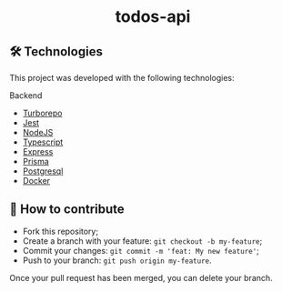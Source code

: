 <h1 align='center'>todos-api</h1>

## 🛠 Technologies

This project was developed with the following technologies:

Backend

- [Turborepo](https://turborepo.org/)
- [Jest](https://jestjs.io/pt-BR/)
- [NodeJS](https://nodejs.org/)
- [Typescript](https://typescriptlang.org/)
- [Express](http://expressjs.com/pt-br/)
- [Prisma](https://www.prisma.io/)
- [Postgresql](https://www.postgresql.org/)
- [Docker](https://www.docker.com)

## 🤔 How to contribute

- Fork this repository;
- Create a branch with your feature: `git checkout -b my-feature`;
- Commit your changes: `git commit -m 'feat: My new feature'`;
- Push to your branch: `git push origin my-feature`.

Once your pull request has been merged, you can delete your branch.
